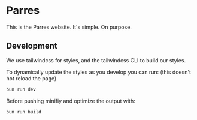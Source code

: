 # Parres

This is the Parres website. It's simple. On purpose.

## Development

We use tailwindcss for styles, and the tailwindcss CLI to build our styles.

To dynamically update the styles as you develop you can run: (this doesn't hot reload the page)

```sh
bun run dev
```

Before pushing minifiy and optimize the output with:

```sh
bun run build
```
